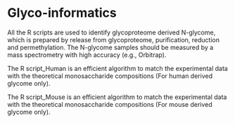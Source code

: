 # Glyco-informatics
All the R scripts are used to identify glycoproteome derived N-glycome, which is prepared by release from glycoproteome, purification, reduction and permethylation. The N-glycome samples should be measured by a mass spectrometry with high accuracy (e.g., Orbitrap). 

The R script_Human is an efficient algorithm to match the experimental data with the theoretical monosaccharide compositions (For human derived glycome only).

The R script_Mouse is an efficient algorithm to match the experimental data with the theoretical monosaccharide compositions (For mouse derived glycome only).
